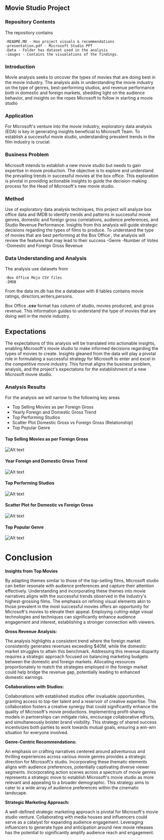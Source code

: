 ## Movie Studio Project

### **Repository Contents**
The repository contains

    -README.MD - Has project visuals & recommendations
    -presentation.pdf - Microsoft Studio PPT
    -Data - Folder has dataset used in the analysis
    -images - Contains the visualations of the findings.


### **Introduction**
Movie analysis seeks to uncover the types of movies that are doing best in the movie industry.  The analysis aids in understanding the movie industry on the type of genres, best-performing studios, and revenue performance both in domestic and foreign markets, shedding light on the audience behavior, and  insights on the ropes Microsoft to follow in starting a movie studio 
### **Application**
For Microsoft's venture into the movie industry, exploratory data analysis (EDA) is key in generating insights beneficial to Microsoft Team. To establish a successful movie studio, understanding prevalent trends in the film industry is crucial.

### **Business Problem**

Microsoft intends to establish a new movie studio but needs to gain expertise in movie production. The objective is to explore and understand the prevailing trends in successful movies at the box office. This exploration is pivotal in providing actionable insights to guide the decision-making process for the Head of Microsoft's new movie studio.

### **Method**

Use of exploratory data analysis techniques, this project will analyze box office data and IMDB to identify trends and patterns in successful movie genres, domestic and foreign gross correlations, audience preferences, and Studio Revenue Performance. Insights from this analysis will guide strategic decisions regarding the types of films to 
produce.
To understand the type of movies that are best performing at the Box Office , the analysis will review the features that may lead to their success
        -Genre
        -Number of Votes
        -Domestic and Foreign Gross Revenue

### **Data Understanding and Analysis**
The analysis use datasets from

    -Box Office Mojo CSV files
    -IMDB

From the data im.db has the a database with 8 tables contains movie ratings, directors,writers,persons.

Box Office **.csv** format has column of studio, movies produced, and gross revenue.
This information guides to understand the type of movies that are doing well in the movie industry.

## **Expectations**
The expectations of this analysis will be translated into actionable insights, enabling Microsoft's movie studio to make informed decisions regarding the types of movies to create. Insights gleaned from the data will play a pivotal role in formulating a successful strategy for Microsoft to enter and excel in the competitive movie industry.
This format aligns the business problem, analysis, and the project's expectatons for the establishment of a new Microsoft movie studio.

### Analysis Results
For the analysis we will narrow to the following key areas
 - Top Selling Movies as per Foreign Gross
 - Yearly Foreign and Domestic Gross Trend
 - Top Performing Studios
 - Scatter Plot Domestic Gross vs Foreign Gross (Relationship)
 - Top Popular Genre

#### **Top Selling Movies as per Foreign Gross**

![Alt text](image-1.png)

#### **Year Foreign and Domestic Gross Trend**

![Alt text](image-2.png)

#### **Top Performing Studios**

![Alt text](image-3.png)

#### **Scatter Plot for Domestic vs Foreign Gross**

![Alt text](image-4.png)

#### **Top Popular Genre**

![Alt text](image-6.png)

# Conclusion

**Insights from Top Movies**

By adapting themes similar to those of the top-selling films, Microsoft studio can better resonate with audience preferences and capture their attention effectively. Understanding and incorporating these themes into movie narratives aligns with the successful trends observed in the industry's highest-grossing films.
The emphasis on refining visual elements akin to those prevalent in the most successful movies offers an opportunity for Microsoft's movies to elevate their appeal. Employing cutting-edge visual technologies and techniques can significantly enhance audience engagement and interest, establishing a stronger connection with viewers.

**Gross Revenue Analysis:**

The analysis highlights a consistent trend where the foreign market consistently generates revenues exceeding $40M, while the domestic market struggles to attain this benchmark. Addressing this revenue disparity requires a strategic approach focused on balancing marketing budgets between the domestic and foreign markets. Allocating resources proportionately to match the strategies employed in the foreign market could help bridge the revenue gap, potentially leading to enhanced domestic earnings.

**Collaborations with Studios:**

Collaborations with established studios offer invaluable opportunities, granting access to top-tier talent and a reservoir of creative expertise. This collaboration fosters a creative synergy that could significantly enhance the quality of Microsoft's movie productions.
Implementing profit-sharing models in partnerships can mitigate risks, encourage collaborative efforts, and simultaneously bolster brand visibility. This strategy of shared success incentivizes both parties to work towards mutual goals, ensuring a win-win situation for everyone involved.

**Genre-Centric Recommendations:**

An emphasis on crafting narratives centered around adventurous and thrilling experiences across various movie genres provides a strategic direction for Microsoft's studio. Incorporating these thematic elements aligns with audience preferences, potentially captivating diverse viewer segments.
Incorporating action scenes across a spectrum of movie genres represents a strategic move to establish Microsoft's movie studio as more relevant and appealing to a broader demographic. This strategy aims to cater to a wide array of audience preferences within the cinematic landscape.

**Strategic Marketing Approach:**

A well-defined strategic marketing approach is pivotal for Microsoft's movie studio venture. 
Collaborating with media houses and influencers could serve as a catalyst for expanding audience engagement. 
Leveraging influencers to generate hype and anticipation around new movie releases has the potential to significantly amplify audience reach and engagement.


